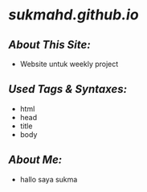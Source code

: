 # _sukmahd.github.io_

## _About This Site:_
* Website untuk weekly project

## _Used Tags & Syntaxes:_
* html
* head
* title
* body

## _About Me:_
* hallo saya sukma
